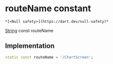 


# routeName constant




    *[<Null safety>](https://dart.dev/null-safety)*


[String](https://api.flutter.dev/flutter/dart-core/String-class.html) const routeName
  







## Implementation

```dart
static const routeName = '/ChartScreen';


```







